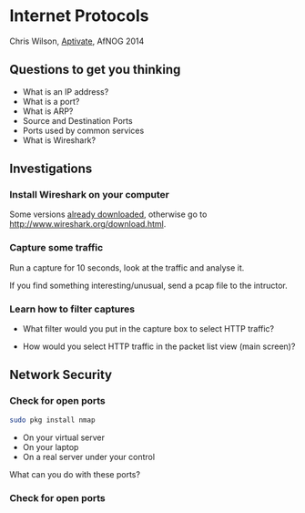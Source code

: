 # Internet Protocols

Chris Wilson, [Aptivate](http://www.aptivate.org/), AfNOG 2014

## Questions to get you thinking

* What is an IP address?
* What is a port?
* What is ARP?
* Source and Destination Ports
* Ports used by common services
* What is Wireshark?

## Investigations

### Install Wireshark on your computer

Some versions [already downloaded](http://mini1.sse.ws.afnog.org/~inst/wireshark/),
otherwise go to http://www.wireshark.org/download.html.

### Capture some traffic

Run a capture for 10 seconds, look at the traffic and analyse it.

If you find something interesting/unusual, send a pcap file to the intructor.

### Learn how to filter captures

* What filter would you put in the capture box to select HTTP traffic?

* How would you select HTTP traffic in the packet list view (main screen)?

## Network Security

### Check for open ports

```sh
sudo pkg install nmap
```

* On your virtual server
* On your laptop
* On a real server under your control

What can you do with these ports?

### Check for open ports


